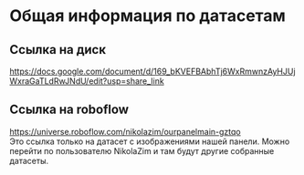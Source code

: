 #  Общая информация по датасетам  #
## Ссылка на диск ##
https://docs.google.com/document/d/169_bKVEFBAbhTj6WxRmwnzAyHJUjWxraGaTLdRwJNdU/edit?usp=share_link
## Ссылка на roboflow ##
https://universe.roboflow.com/nikolazim/ourpanelmain-gztqo <br/>
Это ссылка только на датасет с изображениями нашей панели. Можно перейти по пользователю NikolaZim и там будут другие собранные датасеты.
